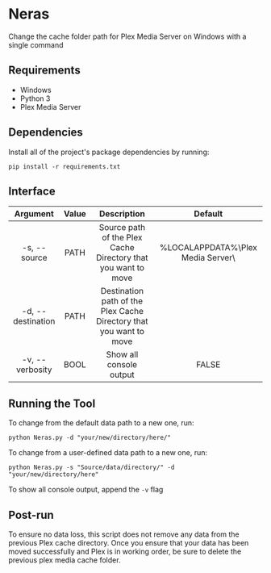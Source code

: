 # Neras
Change the cache folder path for Plex Media Server on Windows with a single command

## Requirements
- Windows
- Python 3
- Plex Media Server

## Dependencies
Install all of the project's package dependencies by running:
    
    pip install -r requirements.txt

## Interface
|      Argument     | Value |                             Description                            |              Default              |
|:-----------------:|:-----:|:------------------------------------------------------------------:|:---------------------------------:|
| -s, --source      |  PATH |    Source path of the Plex Cache Directory that you want to move   | %LOCALAPPDATA%\Plex Media Server\ |
| -d, --destination |  PATH | Destination path of the Plex Cache Directory that you want to move |                                   |
| -v, --verbosity   |  BOOL |                       Show all console output                      |               FALSE               |

## Running the Tool
To change from the default data path to a new one, run:
    
    python Neras.py -d "your/new/directory/here/"

To change from a user-defined data path to a new one, run:

    python Neras.py -s "Source/data/directory/" -d "your/new/directory/here"

To show all console output, append the `-v` flag

## Post-run
To ensure no data loss, this script does not remove any data from the previous Plex cache directory. Once you ensure that your data has been moved successfully and Plex is in working order, be sure to delete the previous plex media cache folder.